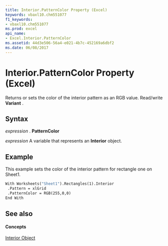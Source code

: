 ```yaml
---
title: Interior.PatternColor Property (Excel)
keywords: vbaxl10.chm551077
f1_keywords:
- vbaxl10.chm551077
ms.prod: excel
api_name:
- Excel.Interior.PatternColor
ms.assetid: 44d3e506-56a4-e021-4b7c-452169a6dbf2
ms.date: 06/08/2017
---
```



# Interior.PatternColor Property (Excel)

Returns or sets the color of the interior pattern as an RGB value. Read/write  **Variant** .


## Syntax

 _expression_ . **PatternColor**

 _expression_ A variable that represents an **Interior** object.


## Example

This example sets the color of the interior pattern for rectangle one on Sheet1.


```vb
With Worksheets("Sheet1").Rectangles(1).Interior 
 .Pattern = xlGrid 
 .PatternColor = RGB(255,0,0) 
End With
```


## See also


#### Concepts


[Interior Object](interior-object-excel.md)

